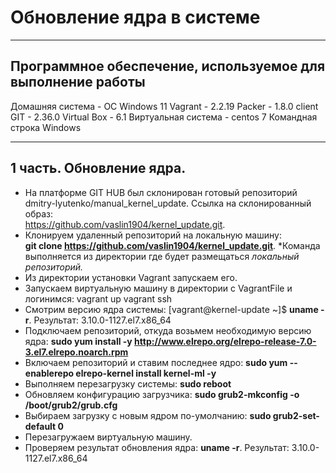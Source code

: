 # **Обновление ядра в системе**
______________________________________
## Программное обеспечение, используемое для выполнение работы
Домашняя система - ОС Windows 11
Vagrant     - 2.2.19
Packer      - 1.8.0
client GIT  - 2.36.0
Virtual Box - 6.1
Виртуальная система - centos 7
Командная строка Windows
______________________________________
## 1 часть. Обновление ядра.
- На платформе GIT HUB был склонирован готовый репозиторий
dmitry-lyutenko/manual_kernel_update.
Ссылка на склонированный образ:<br>
 <https://github.com/vaslin1904/kernel_update.git>.
- Клонируем удаленный репозиторий на локальную машину:<br>
 **git clone https://github.com/vaslin1904/kernel_update.git**.
  *Команда выполняется из директории где будет размещаться
 *локальный репозиторий.*
- Из директории установки Vagrant запускаем его.
- Запускаем виртуальную машину в директории с VagrantFile и логинимся:
   vagrant up
   vagrant ssh
- Смотрим версию ядра системы: [vagrant@kernel-update ~]$ **uname -r**.
Результат: 3.10.0-1127.el7.x86_64
- Подключаем репозиторий, откуда возьмем необходимую версию ядра:
**sudo yum install -y http://www.elrepo.org/elrepo-release-7.0-3.el7.elrepo.noarch.rpm**
- Включаем репозиторий и ставим последнее ядро:
**sudo yum --enablerepo elrepo-kernel install kernel-ml -y**
- Выполняем перезагрузку системы: **sudo reboot**
- Обновляем конфигурацию загрузчика:
 **sudo grub2-mkconfig -o /boot/grub2/grub.cfg**
- Выбираем загрузку с новым ядром по-умолчанию:
 **sudo grub2-set-default 0**
 - Перезагружаем виртуальную машину.
 - Проверяем результат обновления ядра: **uname -r**.
Результат: 3.10.0-1127.el7.x86_64 